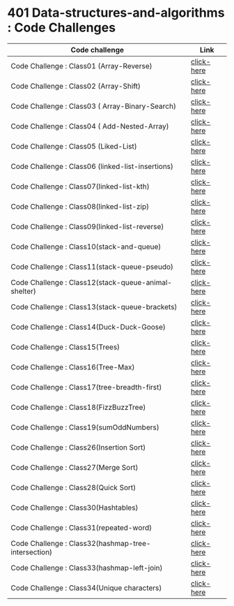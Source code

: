 # 401 Data-structures-and-algorithms : Code Challenges
|Code challenge|Link|
|---|------|
Code Challenge : Class01 (Array-Reverse)|[click-here](https://github.com/Duniaalkilany/data-structures-and-algorithms/blob/main/401-challenges/arrayReverse/README.md)
Code Challenge : Class02 (Array-Shift)|[click-here](https://github.com/Duniaalkilany/data-structures-and-algorithms/blob/main/401-challenges/arrayShift/README.md)
Code Challenge : Class03 ( Array-Binary-Search)|[click-here](https://github.com/Duniaalkilany/data-structures-and-algorithms/blob/main/401-challenges/arrayBinarySearch/README.md)
Code Challenge : Class04 ( Add-Nested-Array)|[click-here](https://github.com/Duniaalkilany/data-structures-and-algorithms/blob/main/401-challenges/nestedArray-04/README.md)
Code Challenge : Class05 (Liked-List)|[click-here](https://github.com/Duniaalkilany/data-structures-and-algorithms/blob/main/401-challenges/linked-list/README.md)
Code Challenge : Class06 (linked-list-insertions)|[click-here](https://github.com/Duniaalkilany/data-structures-and-algorithms/blob/main/401-challenges/linked-list-insertions/README.md)
Code Challenge : Class07(linked-list-kth)|[click-here](https://github.com/Duniaalkilany/data-structures-and-algorithms/blob/linked-list-kth/401-challenges/linked-list-kth/README.md)
Code Challenge : Class08(linked-list-zip)|[click-here](https://github.com/Duniaalkilany/data-structures-and-algorithms/blob/main/401-challenges/linked-list-zip/README.md)
Code Challenge : Class09(linked-list-reverse)|[click-here](https://github.com/Duniaalkilany/data-structures-and-algorithms/blob/main/401-challenges/linked-list-reverse/README.md)
Code Challenge : Class10(stack-and-queue)|[click-here](https://github.com/Duniaalkilany/data-structures-and-algorithms/blob/main/401-challenges/stack-and-queue/README.md)
Code Challenge : Class11(stack-queue-pseudo)|[click-here](https://github.com/Duniaalkilany/data-structures-and-algorithms/blob/main/401-challenges/stack-queue-pseudo/README.md)
Code Challenge : Class12(stack-queue-animal-shelter)|[click-here](https://github.com/Duniaalkilany/data-structures-and-algorithms/blob/main/401-challenges/stack-queue-animal-shelter/README.md)
Code Challenge : Class13(stack-queue-brackets)|[click-here](https://github.com/Duniaalkilany/data-structures-and-algorithms/blob/main/401-challenges/stack-queue-brackets/README.md)
Code Challenge : Class14(Duck-Duck-Goose)|[click-here](https://github.com/Duniaalkilany/data-structures-and-algorithms/blob/main/401-challenges/Duck-Duck-Goose/README.md)
Code Challenge : Class15(Trees)|[click-here](https://github.com/Duniaalkilany/data-structures-and-algorithms/blob/main/401-challenges/trees/README.md)
Code Challenge : Class16(Tree-Max)|[click-here](https://github.com/Duniaalkilany/data-structures-and-algorithms/blob/main/401-challenges/tree-max/README.md)
Code Challenge : Class17(tree-breadth-first)|[click-here](https://github.com/Duniaalkilany/data-structures-and-algorithms/blob/main/401-challenges/tree-breadth-first/README.md)
Code Challenge : Class18(FizzBuzzTree)|[click-here](https://github.com/Duniaalkilany/data-structures-and-algorithms/blob/main/401-challenges/fizzBuzzTree/README.md)
Code Challenge : Class19(sumOddNumbers)|[click-here](https://github.com/Duniaalkilany/data-structures-and-algorithms/blob/main/401-challenges/sumOddNumbers/README.md)
Code Challenge : Class26(Insertion Sort)|[click-here](https://github.com/Duniaalkilany/data-structures-and-algorithms/blob/main/401-challenges/insertion-sort/BLOG.md)
Code Challenge : Class27(Merge Sort)|[click-here](https://github.com/Duniaalkilany/data-structures-and-algorithms/blob/main/401-challenges/merge-sort/BLOG.md)
Code Challenge : Class28(Quick Sort)|[click-here](https://github.com/Duniaalkilany/data-structures-and-algorithms/blob/main/401-challenges/quick-sort/BLOG.md)
Code Challenge : Class30(Hashtables)|[click-here](https://github.com/Duniaalkilany/data-structures-and-algorithms/blob/main/401-challenges/hashtable/README.md)
Code Challenge : Class31(repeated-word)|[click-here](https://github.com/Duniaalkilany/data-structures-and-algorithms/blob/main/401-challenges/repeated-word/README.md)
Code Challenge : Class32(hashmap-tree-intersection)|[click-here](https://github.com/Duniaalkilany/data-structures-and-algorithms/blob/main/401-challengeshashmap-tree-intersection/README.md)
Code Challenge : Class33(hashmap-left-join)|[click-here](https://github.com/Duniaalkilany/data-structures-and-algorithms/blob/main/401-challenges/hashmap-left-join/README.md)
Code Challenge : Class34(Unique characters)|[click-here](https://github.com/Duniaalkilany/data-structures-and-algorithms/blob/main/401-challenges/unique-characters/README.md)